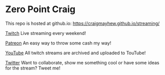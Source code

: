 Zero Point Craig
================

This repo is hosted at github.io: https://craigmayhew.github.io/streaming/

[Twitch](https://www.twitch.tv/zeropointcraig)
Live streaming every weekend!

[Patreon](https://www.patreon.com/craigmayhew)
An easy way to throw some cash my way!

[YouTube](https://www.youtube.com/channel/UCzaklDzRExfwcNOminkLYnA)
All twitch streams are archived and uploaded to TouTube!

[Twitter](https://twitter.com/craigmayhew)
Want to collaborate, show me something cool or have some ideas for the stream? Tweet me!
